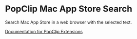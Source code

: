 # PopClip Mac App Store Search
Search Mac App Store in a web browser with the selected text.

[Documentation for PopClip Extensions](https://github.com/pilotmoon/PopClip-Extensions)
